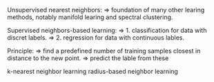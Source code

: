 Unsupervised nearest neighbors:
    => foundation of many other learing methods, notably manifold learing and spectral clustering.

Supervised neighbors-based learning:
    => 1. classification for data with discret labels.
    => 2. regression for data with continuous lables.


Principle:
    => find a predefined number of training samples closest in distance to the new point.
    => predict the lable from these


k-nearest neighbor learning
radius-based neighbor learning
